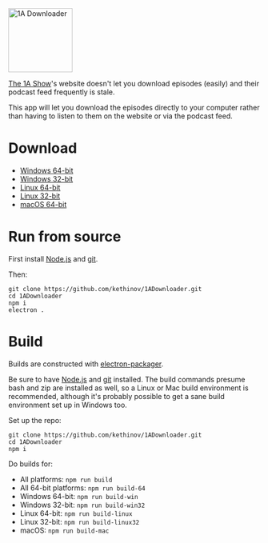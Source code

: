 <img src='https://raw.githubusercontent.com/kethinov/1ADownloader/master/images/icon.png' alt='1A Downloader' width='128' height='128'> 

[The 1A Show](http://the1a.org/)'s website doesn't let you download episodes (easily) and their podcast feed frequently is stale.

This app will let you download the episodes directly to your computer rather than having to listen to them on the website or via the podcast feed.

Download
===

- [Windows 64-bit](https://github.com/kethinov/1ADownloader/releases/download/1.0.2/1A.Downloader-win32-x64.zip)
- [Windows 32-bit](https://github.com/kethinov/1ADownloader/releases/download/1.0.2/1A.Downloader-win32-ia32.zip)
- [Linux 64-bit](https://github.com/kethinov/1ADownloader/releases/download/1.0.2/1A.Downloader-linux-x64.zip)
- [Linux 32-bit](https://github.com/kethinov/1ADownloader/releases/download/1.0.2/1A.Downloader-linux-ia32.zip)
- [macOS 64-bit](https://github.com/kethinov/1ADownloader/releases/download/1.0.2/1A.Downloader-darwin-x64.zip)

Run from source
===

First install [Node.js](https://nodejs.org) and [git](https://git-scm.com).

Then:

```
git clone https://github.com/kethinov/1ADownloader.git
cd 1ADownloader
npm i
electron .
```

Build
===

Builds are constructed with [electron-packager](https://github.com/maxogden/electron-packager).

Be sure to have [Node.js](https://nodejs.org) and [git](https://git-scm.com) installed. The build commands presume bash and zip are installed as well, so a Linux or Mac build environment is recommended, although it's probably possible to get a sane build environment set up in Windows too.

Set up the repo:

```
git clone https://github.com/kethinov/1ADownloader.git
cd 1ADownloader
npm i
```

Do builds for:

- All platforms: `npm run build`
- All 64-bit platforms: `npm run build-64`
- Windows 64-bit: `npm run build-win`
- Windows 32-bit: `npm run build-win32`
- Linux 64-bit: `npm run build-linux`
- Linux 32-bit: `npm run build-linux32`
- macOS: `npm run build-mac`
